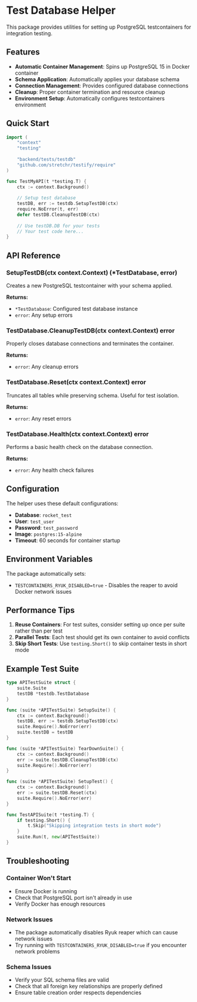 # Test Database Helper

This package provides utilities for setting up PostgreSQL testcontainers for integration testing.

## Features

- **Automatic Container Management**: Spins up PostgreSQL 15 in Docker container
- **Schema Application**: Automatically applies your database schema
- **Connection Management**: Provides configured database connections
- **Cleanup**: Proper container termination and resource cleanup
- **Environment Setup**: Automatically configures testcontainers environment

## Quick Start

```go
import (
    "context"
    "testing"
    
    "backend/tests/testdb"
    "github.com/stretchr/testify/require"
)

func TestMyAPI(t *testing.T) {
    ctx := context.Background()
    
    // Setup test database
    testDB, err := testdb.SetupTestDB(ctx)
    require.NoError(t, err)
    defer testDB.CleanupTestDB(ctx)
    
    // Use testDB.DB for your tests
    // Your test code here...
}
```

## API Reference

### SetupTestDB(ctx context.Context) (*TestDatabase, error)
Creates a new PostgreSQL testcontainer with your schema applied.

**Returns:**
- `*TestDatabase`: Configured test database instance
- `error`: Any setup errors

### TestDatabase.CleanupTestDB(ctx context.Context) error
Properly closes database connections and terminates the container.

**Returns:**
- `error`: Any cleanup errors

### TestDatabase.Reset(ctx context.Context) error
Truncates all tables while preserving schema. Useful for test isolation.

**Returns:**
- `error`: Any reset errors

### TestDatabase.Health(ctx context.Context) error
Performs a basic health check on the database connection.

**Returns:**
- `error`: Any health check failures

## Configuration

The helper uses these default configurations:

- **Database**: `rocket_test`
- **User**: `test_user` 
- **Password**: `test_password`
- **Image**: `postgres:15-alpine`
- **Timeout**: 60 seconds for container startup

## Environment Variables

The package automatically sets:
- `TESTCONTAINERS_RYUK_DISABLED=true` - Disables the reaper to avoid Docker network issues

## Performance Tips

1. **Reuse Containers**: For test suites, consider setting up once per suite rather than per test
2. **Parallel Tests**: Each test should get its own container to avoid conflicts
3. **Skip Short Tests**: Use `testing.Short()` to skip container tests in short mode

## Example Test Suite

```go
type APITestSuite struct {
    suite.Suite
    testDB *testdb.TestDatabase
}

func (suite *APITestSuite) SetupSuite() {
    ctx := context.Background()
    testDB, err := testdb.SetupTestDB(ctx)
    suite.Require().NoError(err)
    suite.testDB = testDB
}

func (suite *APITestSuite) TearDownSuite() {
    ctx := context.Background()
    err := suite.testDB.CleanupTestDB(ctx)
    suite.Require().NoError(err)
}

func (suite *APITestSuite) SetupTest() {
    ctx := context.Background()
    err := suite.testDB.Reset(ctx)
    suite.Require().NoError(err)
}

func TestAPISuite(t *testing.T) {
    if testing.Short() {
        t.Skip("Skipping integration tests in short mode")
    }
    suite.Run(t, new(APITestSuite))
}
```

## Troubleshooting

### Container Won't Start
- Ensure Docker is running
- Check that PostgreSQL port isn't already in use
- Verify Docker has enough resources

### Network Issues
- The package automatically disables Ryuk reaper which can cause network issues
- Try running with `TESTCONTAINERS_RYUK_DISABLED=true` if you encounter network problems

### Schema Issues
- Verify your SQL schema files are valid
- Check that all foreign key relationships are properly defined
- Ensure table creation order respects dependencies